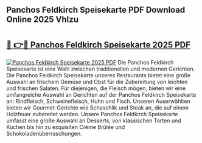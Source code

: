 ## Panchos Feldkirch Speisekarte PDF Download Online 2025 VhIzu

# <h2><a href="http://gcdg42.nevu.top/?p=Panchos+Feldkirch+Speisekarte">🔗 👉🔴 Panchos Feldkirch Speisekarte 2025 PDF</a></h2>

[![Panchos Feldkirch Speisekarte 2025 PDF](https://i.imgur.com/dBaPXMq.png)](http://gcdg42.nevu.top/?p=Panchos+Feldkirch+Speisekarte)
Die Panchos Feldkirch Speisekarte ist eine Wahl zwischen traditionellen und modernen Gerichten. Die Panchos Feldkirch Speisekarte unseres Restaurants bietet eine große Auswahl an frischem Gemüse und Obst für die Zubereitung von leichten und frischen Salaten. Für diejenigen, die Fleisch mögen, bieten wir eine umfangreiche Auswahl an Gerichten auf der Panchos Feldkirch Speisekarte an: Rindfleisch, Schweinefleisch, Huhn und Fisch. Unseren Auserwählten bieten wir Gourmet-Gerichte wie Schaschlik und Steak an, die auf einem Holzfeuer zubereitet werden. Unsere Panchos Feldkirch Speisekarte umfasst eine große Auswahl an Desserts, von klassischen Torten und Kuchen bis hin zu exquisiten Crème Brûlée und Schokoladenüberraschungen.
